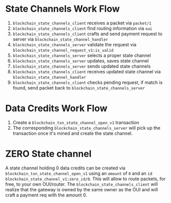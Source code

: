 # State Channels Work Flow

1. `blockchain_state_channels_client` receives a packet via `packet/1`
2. `blockchain_state_channels_client` find routing information via `oui`
3. `blockchain_state_channels_client` crafts and send payment request to server via `blockchain_state_channel_handler`
4. `blockchain_state_channels_server` validate the request via `blockchain_state_channel_request_v1:is_valid`
5. `blockchain_state_channels_server` selects a proper state channel
6. `blockchain_state_channels_server` updates, saves state channel
7. `blockchain_state_channels_server` sends updated state channels
8. `blockchain_state_channels_client` receives updated state channel via `blockchain_state_channel_handler`
9. `blockchain_state_channels_client` checks pending request, if match is found, send packet back to `blockchain_state_channels_server`

# Data Credits Work Flow

1. Create a `blockchain_txn_state_channel_open_v1` transaction
2. The corresponding `blockchain_state_channels_server` will pick up the transaction once it's mined and create the state channel.

# ZERO State channel

A state channel holding 0 data credits can be created via `blockchain_txn_state_channel_open_v1` using an `amount` of `0` and an `id` `blockchain_state_channel_v1:zero_id/0`. This will allow to route packets, for free, to your own OUI/router.
The `blockchain_state_channels_client` will realize that the gateway is owned by the same owner as the OUI and will craft a payment req with the amount 0.
